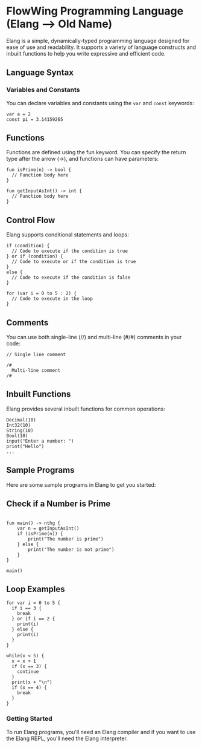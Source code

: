 # FlowWing Programming Language (Elang --> Old Name)

Elang is a simple, dynamically-typed programming language designed for ease of use and readability. It supports a variety of language constructs and inbuilt functions to help you write expressive and efficient code.

## Language Syntax

### Variables and Constants

You can declare variables and constants using the `var` and `const` keywords:

```Elang
var a = 2
const pi = 3.14159265
```

## Functions

Functions are defined using the fun keyword. You can specify the return type after the arrow (->), and functions can have parameters:

```Elang
fun isPrime(n) -> bool {
  // Function body here
}

fun getInputAsInt() -> int {
  // Function body here
}
```

## Control Flow

Elang supports conditional statements and loops:

```
if (condition) {
  // Code to execute if the condition is true
} or if (condition) {
  // Code to execute or if the condition is true
}
else {
  // Code to execute if the condition is false
}

for (var i = 0 to 5 : 2) {
  // Code to execute in the loop
}

```

## Comments

You can use both single-line (//) and multi-line (#/#) comments in your code:

```
// Single line comment

/#
  Multi-line comment
/#
```

## Inbuilt Functions

Elang provides several inbuilt functions for common operations:

```
Decimal(10)
Int32(10)
String(10)
Bool(10)
input("Enter a number: ")
print("Hello")
...

```

## Sample Programs

Here are some sample programs in Elang to get you started:

## Check if a Number is Prime

```

fun main() -> nthg {
    var n = getInputAsInt()
    if (isPrime(n)) {
        print("The number is prime")
    } else {
        print("The number is not prime")
    }
}

main()

```

## Loop Examples

```
for var i = 0 to 5 {
  if i == 3 {
    break
  } or if i == 2 {
    print(i)
  } else {
    print(i)
  }
}

while(x < 5) {
  x = x + 1
  if (x == 3) {
    continue
  }
  print(x + "\n")
  if (x == 4) {
    break
  }
}

```

### Getting Started

To run Elang programs, you'll need an Elang compiler and if you want to use the Elang REPL, you'll need the Elang interpreter.
